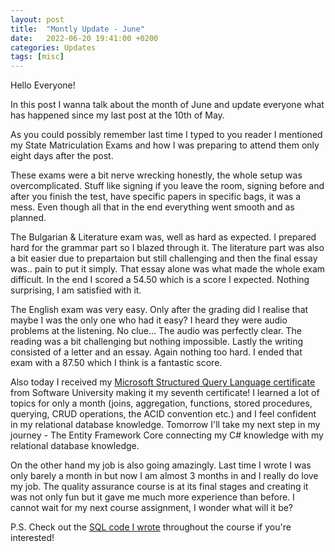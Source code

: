 ```yaml
---
layout: post
title:  "Montly Update - June"
date:   2022-06-20 19:41:00 +0200
categories: Updates
tags: [misc]
---
```


Hello Everyone!

In this post I wanna talk about the month of June and update everyone what has happened since my last post at the 10th of May.

As you could possibly remember last time I typed to you reader I mentioned my State Matriculation Exams and how I was preparing to attend them only eight days after the post.

These exams were a bit nerve wrecking honestly, the whole setup was overcomplicated. Stuff like signing if you leave the room, signing before and after you finish the test, have specific papers in specific bags, it was a mess. Even though all that in the end everything went smooth and as planned.

The Bulgarian & Literature exam was, well as hard as expected. I prepared hard for the grammar part so I blazed through it. The literature part was also a bit easier due to prepartaion but still challenging and then the final essay was.. pain to put it simply. That essay alone was what made the whole exam difficult. In the end I scored a 54.50 which is a score I expected. Nothing surprising, I am satisfied with it.

The English exam was very easy. Only after the grading did I realise that maybe I was the only one who had it easy? I heard they were audio problems at the listening. No clue... The audio was perfectly clear. The reading was a bit challenging but nothing impossible. Lastly the writing consisted of a letter and an essay. Again nothing too hard. I ended that exam with a 87.50 which I think is a fantastic score.

Also today I received my [Microsoft Structured Query Language certificate][mssql-cert] from Software University making it my seventh certificate! I learned a lot of topics for only a month (joins, aggregation, functions, stored procedures, querying, CRUD operations, the ACID convention etc.) and I feel confident in my relational database knowledge. Tomorrow I'll take my next step in my journey - The Entity Framework Core connecting my C# knowledge with my relational database knowledge. 

On the other hand my job is also going amazingly. Last time I wrote I was only barely a month in but now I am almost 3 months in and I really do love my job. The quality assurance course is at its final stages and creating it was not only fun but it gave me much more experience than before. I cannot wait for my next course assignment, I wonder what will it be?

P.S. Check out the [SQL code I wrote][mssql-code] throughout the course if you're interested! 

[mssql-cert]: https://softuni.bg/certificates/details/134968/6699df29
[mssql-code]: https://github.com/vassdeniss/software-university-courses/tree/master/mssql
